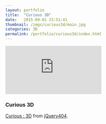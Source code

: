 ```yaml
---
layout: portfolio
title:  "Curious 3D"
date:   2015-09-01 23:51:41
thumbnail: /imgs/curious3d/main.jpg
categories: 3D
permalink: /portfolio/curious3d/index.html
---
```


<div class="row">
    <div class="col-sm-6">	
		<div class="embed-responsive embed-responsive-16by9">
			<iframe class="embed-responsive-item" src="https://player.vimeo.com/video/29850027" frameborder="0" webkitallowfullscreen mozallowfullscreen allowfullscreen>
			</iframe>
		</div>
	</div>
</div>

### Curious 3D
[Curious : 3D][curious3d] from [jQuery404][jquery404-vimeo].



[curious3d]:      		https://vimeo.com/29850027
[jquery404-vimeo]:   	https://vimeo.com/jquery404
